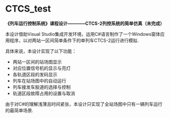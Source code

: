 # CTCS_test
**《列车运行控制系统》课程设计————CTCS-2列控系统的简单仿真（未完成）**

本设计借助Visual Studio集成开发环境，运用C#语言制作了一个Windows窗体应用程序，以对两站一区间简单条件下的单列车CTCS-2运行进行模拟.

具体来说，本设计实现了以下功能：
- 两站一区间的站场图显示
- 对应位置信号机的显示与亮灯
- 各轨道区段的发码显示
- 列车在站场图中的自动运行
- 列车接发车股道的选择与控制
- 轨道区段故障占用的设置与取消

由于对C#的理解浅薄且时间紧张，本设计只实现了全站场图中只有一辆列车运行的最简单场景.
